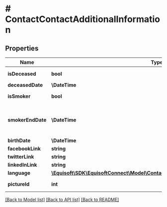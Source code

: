 # # ContactContactAdditionalInformation

## Properties

Name | Type | Description | Notes
------------ | ------------- | ------------- | -------------
**isDeceased** | **bool** | Is the contact deceased | [optional]
**deceasedDate** | **\DateTime** | Deceased date | [optional]
**isSmoker** | **bool** | Is the contact a smoker | [optional]
**smokerEndDate** | **\DateTime** | Date since is smoker or non-smoker (related to \&quot;isSmoker\&quot; field) | [optional]
**birthDate** | **\DateTime** | Birthdate | [optional]
**facebookLink** | **string** | Facebook link | [optional]
**twitterLink** | **string** | Twitter link | [optional]
**linkedInLink** | **string** | LinkedIn link | [optional]
**language** | [**\Equisoft\SDK\EquisoftConnect\Model\ContactContactAdditionalInformationLanguage**](ContactContactAdditionalInformationLanguage.md) |  | [optional]
**pictureId** | **int** | Contact&#39;s picture document id | [optional]

[[Back to Model list]](../../README.md#models) [[Back to API list]](../../README.md#endpoints) [[Back to README]](../../README.md)
